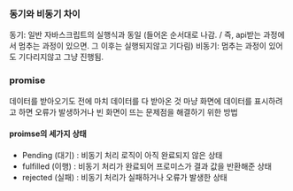 ### 동기와 비동기 차이


동기: 일반 자바스크립트의 실행식과 동일 (들어온 순서대로 나감. / 즉, api받는 과정에서 멈추는 과정이 있으면. 그 이후는 실행되지않고 기다림)
비동기: 멈추는 과정이 있어도 기다리지않고 그냥 진행됨.


### promise

데이터를 받아오기도 전에 마치 데이터를 다 받아온 것 마냥 화면에 데이터를 표시하려고 하면 오류가 발생하거나 
빈 화면이 뜨는 문제점을 해결하기 위한 방법

#### proimse의 세가지 상태

- Pending (대기) : 비동기 처리 로직이 아직 완료되지 않은 상태
- fulfilled (이행) : 비동기 처리가 완료되어 프로미스가 결과 값을 반환해준 상태
- rejected (실패) : 비동기 처리가 실패하거나 오류가 발생한 상태
